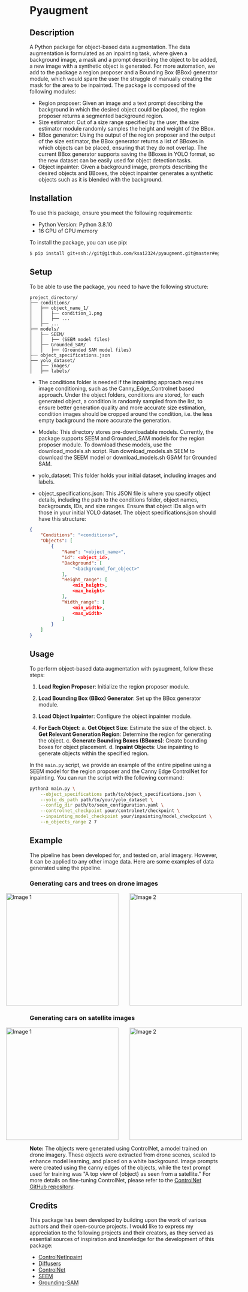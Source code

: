 # Pyaugment
## Description

A Python package for object-based data augmentation. The data augmentation is formulated as an inpainting task, where given  a background image, a mask and a prompt describing the object to be added, a new image with a synthetic object is generated. For more automation, we add to the package a region proposer and a Bounding Box (BBox) generator module, which would spare the user the struggle of manually creating the mask for the area to be inpainted. The package is composed of the following modules: 

- Region proposer: Given an image and a text prompt describing the background in which the desired object could be placed, the region proposer returns a segmented background region.
- Size estimator: Out of a size range specified by the user, the size estimator module randomly samples the height and weight of the BBox. 
- BBox generator: Using the output of the region proposer and the output of the size estimator, the BBox generator returns a list of BBoxes in which objects can be placed, ensuring that they do not overlap. The current BBox generator supports saving the BBoxes in YOLO format, so the new dataset can be easily used for object detection tasks.
- Object inpainter: Given a background image, prompts describing the desired objects and BBoxes, the object inpainter generates a synthetic objects such as it is blended with the background. 
## Installation
To use this package, ensure you meet the following requirements:
- Python Version: Python 3.8.10
- 16 GPU of GPU memory

To install the package, you can use pip:
```bash
$ pip install git+ssh://git@github.com/ksai2324/pyaugment.git@master#egg=pyaugment
```

## Setup
To be able to use the package, you need to have the following structure: 
```plaintext
project_directory/
├── conditions/
│   ├── object_name_1/
│   │   ├── condition_1.png
│   │   ├── ...
│   ├── ...
├── models/
│   ├── SEEM/
│   │   ├── (SEEM model files)
│   ├── Grounded_SAM/
│   │   ├── (Grounded SAM model files)
├── object_specifications.json
├── yolo_dataset/
│   ├── images/
│   ├── labels/
```
- The conditions folder is needed if the inpainting approach requires image conditioning, such as the Canny_Edge_Controlnet based approach. Under the object folders, conditions are stored, for each generated object, a condition is randomly sampled from the list, to ensure better generation quality and more accurate size estimation, condition images should be cropped around the condition, i.e. the less empty background the more accurate the generation.

- Models: This directory stores pre-downloadable models. Currently, the package supports SEEM and Grounded_SAM models for the region proposer module. To download these models, use the download_models.sh script. Run download_models.sh SEEM to download the SEEM model or download_models.sh GSAM for Grounded SAM.

- yolo_dataset: This folder holds your initial dataset, including images and labels.

- object_specifications.json: This JSON file is where you specify object details, including the path to the conditions folder, object names, backgrounds, IDs, and size ranges. Ensure that object IDs align with those in your initial YOLO dataset. The object specifications.json should have this structure: 

```json
{
    "Conditions": "<conditions>",
    "Objects": [
        {
            "Name": "<object_name>",
            "id": <object_id>,
            "Background": [
                "<background_for_object>"
            ],
            "Height_range": [
                <min_height>,
                <max_height>
            ],
            "Width_range": [
                <min_width>,
                <max_width>
            ]
        }
    ]
}
```

## Usage

To perform object-based data augmentation with pyaugment, follow these steps:

1. **Load Region Proposer**: Initialize the region proposer module.

2. **Load Bounding Box (BBox) Generator**: Set up the BBox generator module.

3. **Load Object Inpainter**: Configure the object inpainter module.

4. **For Each Object**:
   a. **Get Object Size**: Estimate the size of the object.
   b. **Get Relevant Generation Region**: Determine the region for generating the object.
   c. **Generate Bounding Boxes (BBoxes)**: Create bounding boxes for object placement.
   d. **Inpaint Objects**: Use inpainting to generate objects within the specified region.

In the `main.py` script, we provide an example of the entire pipeline using a SEEM model for the region proposer and the Canny Edge ControlNet for inpainting. You can run the script with the following command:

```bash
python3 main.py \
    --object_specifications path/to/object_specifications.json \
    --yolo_ds_path path/to/your/yolo_dataset \
    --config_dir path/to/seem_configuration.yaml \
    --controlnet_checkpoint your/controlnet/checkpoint \
    --inpainting_model_checkpoint your/inpainting/model_checkpoint \
    --n_objects_range 2 7
```

## Example
The pipeline has been developed for, and tested on, arial imagery. However, it can be applied to any other image data. Here are some examples of data generated using the pipeline.

### Generating cars and trees on drone images
<div style="display: flex; justify-content: center;">
  <img src="image_for_readme_drone_2.jpg" alt="Image 1"  style="margin-right: 30px;"  width="300" />
  <img src="image_for_readme_drone.jpg" alt="Image 2" width="300" />
</div>

### Generating cars on satellite images
<div style="display: flex; justify-content: center;">
  <img src="image_for_readme_satellite.jpg" alt="Image 1"  style="margin-right: 30px;"  width="300" />
  <img src="image_for_readme_satellite2.jpg" alt="Image 2" width="300" />
</div>

**Note:** 
The objects were generated using ControlNet, a model trained on drone imagery. These objects were extracted from drone scenes, scaled to enhance model learning, and placed on a white background. Image prompts were created using the canny edges of the objects, while the text prompt used for training was "A top view of {object} as seen from a satellite." For more details on fine-tuning ControlNet, please refer to the [ControlNet GitHub repository](https://github.com/lllyasviel/ControlNet).

## Credits
This package has been developed by building upon the work of various authors and their open-source projects. I would like to express my appreciation to the following projects and their creators, as they served as essential sources of inspiration and knowledge for the development of this package:
- [ControlNetInpaint](https://github.com/mikonvergence/ControlNetInpaint)
- [Diffusers](https://github.com/huggingface/diffusers)
- [ControlNet](https://github.com/lllyasviel/ControlNet)
- [SEEM](https://github.com/UX-Decoder/Segment-Everything-Everywhere-All-At-Once/tree/main)
- [Grounding-SAM](https://github.com/UX-Decoder/Segment-Everything-Everywhere-All-At-Once/tree/main)